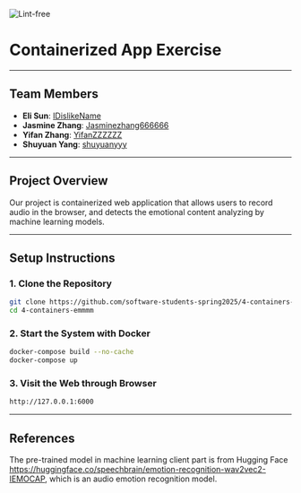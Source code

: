 ![Lint-free](https://github.com/nyu-software-engineering/containerized-app-exercise/actions/workflows/lint.yml/badge.svg)

# Containerized App Exercise
---

## Team Members
- **Eli Sun**: [IDislikeName](https://github.com/IDislikeName)
- **Jasmine Zhang**: [Jasminezhang666666](https://github.com/Jasminezhang666666)
- **Yifan Zhang**: [YifanZZZZZZ](https://github.com/YifanZZZZZZ)
- **Shuyuan Yang**: [shuyuanyyy](https://github.com/shuyuanyyy)

---

## Project Overview

Our project is containerized web application that allows users to record audio in the browser, and detects the emotional content analyzing by machine learning models.

---

## Setup Instructions

### 1. Clone the Repository

```bash
git clone https://github.com/software-students-spring2025/4-containers-emmmm.git
cd 4-containers-emmmm
```


### 2. Start the System with Docker

```bash
docker-compose build --no-cache
docker-compose up  
```

### 3. Visit the Web through Browser

```bash
http://127.0.0.1:6000
```

---

## References
The pre-trained model in machine learning client part is from Hugging Face https://huggingface.co/speechbrain/emotion-recognition-wav2vec2-IEMOCAP, which is an audio emotion recognition model. 

